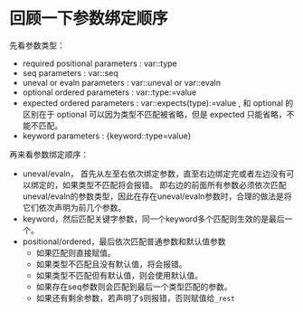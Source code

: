 # 回顾一下参数绑定顺序
先看参数类型：
+ required positional parameters : var::type 
+ seq parameters : var::seq
+ uneval or evaln parameters : var::uneval or  var::evaln
+ optional ordered parameters :  var::type:=value
+ expected ordered parameters :  var::expects(type):=value , 
  和 optional 的区别在于 optional 可以因为类型不匹配被省略，但是 expected 只能省略，不能不匹配。
+ keyword parameters : {keyword::type=value}

再来看参数绑定顺序：
+ uneval/evaln， 首先从左至右依次绑定参数，直至右边绑定完或者左边没有可以绑定的，如果类型不匹配将会报错。
  即右边的前面所有参数必须依次匹配uneval/evaln的参数类型，因此在存在uneval/evaln参数时，合理的做法是将它们依次声明为前几个参数。
+ keyword，然后匹配关键字参数，同一个keyword多个匹配则生效的是最后一个。
+ positional/ordered，最后依次匹配普通参数和默认值参数
    + 如果匹配则直接赋值。
    + 如果类型不匹配且没有默认值，将会报错。
    + 如果类型不匹配但有默认值，则会使用默认值。
    + 如果存在seq参数则会匹配到最后一个类型匹配的参数。
    + 如果还有剩余参数，若声明了`$`则报错，否则赋值给`_rest`

